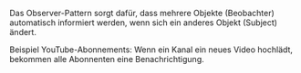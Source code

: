 Das Observer-Pattern sorgt dafür, dass mehrere Objekte (Beobachter) automatisch informiert werden, wenn sich ein anderes Objekt (Subject) ändert.

Beispiel YouTube-Abonnements:
Wenn ein Kanal ein neues Video hochlädt, bekommen alle Abonnenten eine Benachrichtigung.


